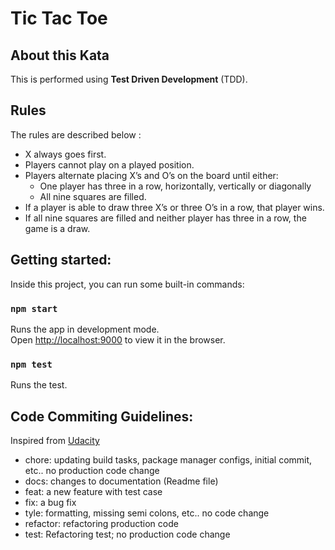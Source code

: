 # Tic Tac Toe

## About this Kata

This is performed using **Test Driven Development** (TDD).

## Rules

The rules are described below :

- X always goes first.
- Players cannot play on a played position.
- Players alternate placing X’s and O’s on the board until either:
	- One player has three in a row, horizontally, vertically or diagonally
	- All nine squares are filled.
- If a player is able to draw three X’s or three O’s in a row, that player wins.
- If all nine squares are filled and neither player has three in a row, the game is a draw.

## Getting started:
Inside this project, you can run some built-in commands:

### `npm start`

Runs the app in development mode.<br>
Open [http://localhost:9000](http://localhost:9000) to view it in the browser.

### `npm test`

Runs the test.

## Code Commiting Guidelines:

Inspired from [Udacity](https://udacity.github.io/git-styleguide/) 
 - chore: updating build tasks, package manager configs, initial commit, etc.. no production code change
 - docs: changes to documentation (Readme file)
 - feat: a new feature with test case
 - fix: a bug fix
 - tyle: formatting, missing semi colons, etc.. no code change
 - refactor: refactoring production code
 - test: Refactoring test; no production code change 
